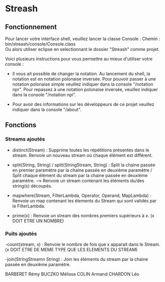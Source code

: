 # Streash

## Fonctionnement

Pour lancer votre interface shell, veuillez lancer la classe Console :
Chemin : bin/streash/console/Console.class    
Ou alors utiliser eclipse en selectionnant le dossier "Streash" comme projet.


Voici plusieurs instructions pour vous permettre au mieux d'utiliser votre console :

- Il vous ait possible de changer la notation. Au lancement du shell, la notation est en notation polonaise inversée. Pour pouvoir passer à une notation polonaise simple veuillez indiquer dans la console "/notation npr". Pour repassez à une notation polonaise inversée, veuillez indiquer dans la console "/notation npi".

- Pour avoir des informations sur les développeurs de ce projet veuillez indiquer dans la console "/about".


## Fonctions

### Streams ajoutés 

- distinct(Stream) : Supprime toutes les répétitions présentes dans le stream. Renvoie un nouveau stream où chaque élément est différent.

- split(String, String) / split(StringStream, String) : Split la chaine passée en premier paramètre par la chaine passée en deuxième paramètre  / Split chaque élément du stream par la chaine passée en deuxième paramètre. 
--> Renvoie un stream contenant les éléments du/des string(s) découpés.  

- mapwhere(Stream, FilterLambda, Operator, Operand, MapLambda) : Renvoie un map contenant les élements du Stream qui sont validés par le FilterLambda.

- prime(x) : Renvoie un stream des nombres premiers supérieurs à x. (x DOIT ETRE UN NOMBRE)

### Puits ajoutés

-count(stream, x) : Renvoie le nombre de fois que x apparait dans le Stream. (x DOIT ETRE DE MEME TYPE QUE LES ELEMENTS DU STREAM)

-join(StringStreamn String) : Join les éléments du stream par la chaine passée en deuxième paramètre. 


BARBERET Rémy
BUCZKO Mélissa
COLIN Armand
CHARDON Léo
